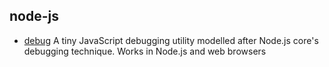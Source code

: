 ## node-js

- [debug](https://github.com/visionmedia/debug) A tiny JavaScript debugging utility modelled after Node.js core's debugging technique. Works in Node.js and web browsers